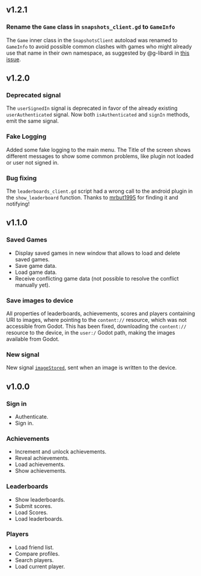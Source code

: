 ## v1.2.1
### Rename the `Game` class in `snapshots_client.gd` to `GameInfo`
The `Game` inner class in the `SnapshotsClient` autoload was renamed to `GameInfo` to avoid possible common clashes with games who might already use that name in their own namespace, as suggested by @g-libardi in [this issue](https://github.com/Iakobs/godot-play-game-services/issues/9).

## v1.2.0

### Deprecated signal
The `userSignedIn` signal is deprecated in favor of the already existing `userAuthenticated` signal. Now both `isAuthenticated` and `signIn` methods, emit the same signal.

### Fake Logging
Added some fake logging to the main menu. The Title of the screen shows different messages to show some common problems, like plugin not loaded or user not signed in.

### Bug fixing
The `leaderboards_client.gd` script had a wrong call to the android plugin in the `show_leaderboard` function. Thanks to [mrbut1995](https://github.com/Iakobs/godot-play-game-services/issues/5) for finding it and notifying!

## v1.1.0

### Saved Games
- Display saved games in new window that allows to load and delete saved games.
- Save game data.
- Load game data.
- Receive conflicting game data (not possible to resolve the conflict manually yet).

### Save images to device
All properties of leaderboards, achievements, scores and players containing URI to images, where pointing to the `content://` resource, which was not accessible from Godot. This has been fixed, downloading the `content://` resource to the device, in the `user:/` Godot path, making the images available from Godot.

### New signal
New signal [`imageStored`](plugin/src/main/java/com/jacobibanez/plugin/android/godotplaygameservices/signals/Signals.kt), sent when an image is written to the device.

## v1.0.0

### Sign in
- Authenticate.
- Sign in.

### Achievements
- Increment and unlock achievements.
- Reveal achievements.
- Load achievements.
- Show achievements.

### Leaderboards
- Show leaderboards.
- Submit scores.
- Load Scores.
- Load leaderboards.

### Players
- Load friend list.
- Compare profiles.
- Search players.
- Load current player.
